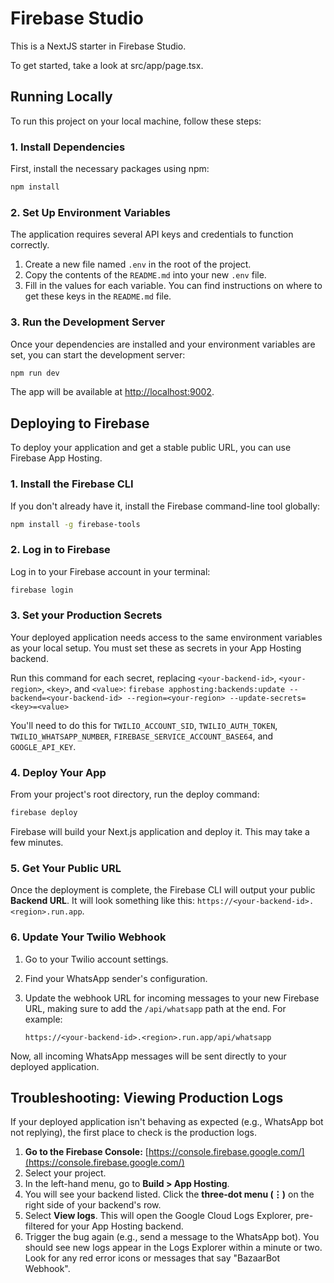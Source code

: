 # Firebase Studio

This is a NextJS starter in Firebase Studio.

To get started, take a look at src/app/page.tsx.

## Running Locally

To run this project on your local machine, follow these steps:

### 1. Install Dependencies

First, install the necessary packages using npm:

```bash
npm install
```

### 2. Set Up Environment Variables

The application requires several API keys and credentials to function correctly.

1.  Create a new file named `.env` in the root of the project.
2.  Copy the contents of the `README.md` into your new `.env` file.
3.  Fill in the values for each variable. You can find instructions on where to get these keys in the `README.md` file.

### 3. Run the Development Server

Once your dependencies are installed and your environment variables are set, you can start the development server:

```bash
npm run dev
```

The app will be available at [http://localhost:9002](http://localhost:9002).

## Deploying to Firebase

To deploy your application and get a stable public URL, you can use Firebase App Hosting.

### 1. Install the Firebase CLI

If you don't already have it, install the Firebase command-line tool globally:

```bash
npm install -g firebase-tools
```

### 2. Log in to Firebase

Log in to your Firebase account in your terminal:

```bash
firebase login
```

### 3. Set your Production Secrets

Your deployed application needs access to the same environment variables as your local setup. You must set these as secrets in your App Hosting backend.

Run this command for each secret, replacing `<your-backend-id>`, `<your-region>`, `<key>`, and `<value>`:
`firebase apphosting:backends:update --backend=<your-backend-id> --region=<your-region> --update-secrets=<key>=<value>`

You'll need to do this for `TWILIO_ACCOUNT_SID`, `TWILIO_AUTH_TOKEN`, `TWILIO_WHATSAPP_NUMBER`, `FIREBASE_SERVICE_ACCOUNT_BASE64`, and `GOOGLE_API_KEY`.

### 4. Deploy Your App

From your project's root directory, run the deploy command:

```bash
firebase deploy
```

Firebase will build your Next.js application and deploy it. This may take a few minutes.

### 5. Get Your Public URL

Once the deployment is complete, the Firebase CLI will output your public **Backend URL**. It will look something like this: `https://<your-backend-id>.<region>.run.app`.

### 6. Update Your Twilio Webhook

1.  Go to your Twilio account settings.
2.  Find your WhatsApp sender's configuration.
3.  Update the webhook URL for incoming messages to your new Firebase URL, making sure to add the `/api/whatsapp` path at the end. For example:

    `https://<your-backend-id>.<region>.run.app/api/whatsapp`

Now, all incoming WhatsApp messages will be sent directly to your deployed application.

## Troubleshooting: Viewing Production Logs

If your deployed application isn't behaving as expected (e.g., WhatsApp bot not replying), the first place to check is the production logs.

1.  **Go to the Firebase Console:** [https://console.firebase.google.com/](https://console.firebase.google.com/)
2.  Select your project.
3.  In the left-hand menu, go to **Build > App Hosting**.
4.  You will see your backend listed. Click the **three-dot menu (⋮)** on the right side of your backend's row.
5.  Select **View logs**. This will open the Google Cloud Logs Explorer, pre-filtered for your App Hosting backend.
6.  Trigger the bug again (e.g., send a message to the WhatsApp bot). You should see new logs appear in the Logs Explorer within a minute or two. Look for any red error icons or messages that say "BazaarBot Webhook".

